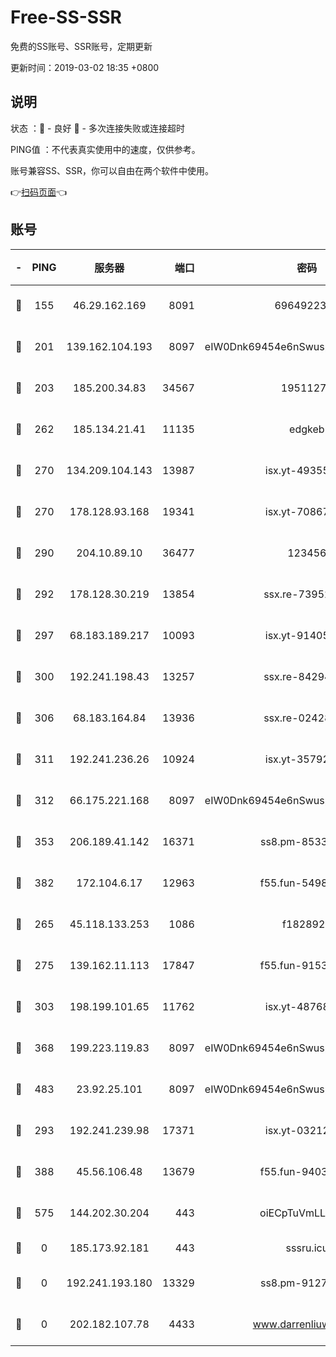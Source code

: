 # Free-SS-SSR

免费的SS账号、SSR账号，定期更新

更新时间：2019-03-02 18:35 +0800

## 说明

状态     ：🙂 - 良好 🙁 - 多次连接失败或连接超时

PING值   ：不代表真实使用中的速度，仅供参考。

账号兼容SS、SSR，你可以自由在两个软件中使用。

👉[扫码页面](https://liesauer.github.io/free-ss-ssr.github.io/)👈

## 账号

|-|PING|服务器|端口|密码|加密方式|区域|
|:----:|:----:|:-----:|-----:|:----:|:----:|:----:|
|🙂|155|46.29.162.169|8091|6964922356|aes-256-cfb|RU|
|🙂|201|139.162.104.193|8097|eIW0Dnk69454e6nSwuspv9DmS201tQ0D|aes-256-cfb|JP|
|🙂|203|185.200.34.83|34567|19511276|aes-256-cfb|US|
|🙂|262|185.134.21.41|11135|edgkeb|aes-256-cfb|GB|
|🙂|270|134.209.104.143|13987|isx.yt-49355412|aes-256-cfb|SG|
|🙂|270|178.128.93.168|19341|isx.yt-70867662|aes-256-cfb|SG|
|🙂|290|204.10.89.10|36477|123456|aes-256-cfb|US|
|🙂|292|178.128.30.219|13854|ssx.re-73952571|aes-256-cfb|SG|
|🙂|297|68.183.189.217|10093|isx.yt-91405923|aes-256-cfb|SG|
|🙂|300|192.241.198.43|13257|ssx.re-84294373|aes-256-cfb|US|
|🙂|306|68.183.164.84|13936|ssx.re-02428773|aes-256-cfb|US|
|🙂|311|192.241.236.26|10924|isx.yt-35792736|aes-256-cfb|US|
|🙂|312|66.175.221.168|8097|eIW0Dnk69454e6nSwuspv9DmS201tQ0D|aes-256-cfb|US|
|🙂|353|206.189.41.142|16371|ss8.pm-85330521|aes-256-cfb|SG|
|🙂|382|172.104.6.17|12963|f55.fun-54984893|aes-256-cfb|US|
|🙂|265|45.118.133.253|1086|f1828920|aes-256-cfb|SG|
|🙂|275|139.162.11.113|17847|f55.fun-91530926|aes-256-cfb|SG|
|🙂|303|198.199.101.65|11762|isx.yt-48768869|aes-256-cfb|US|
|🙂|368|199.223.119.83|8097|eIW0Dnk69454e6nSwuspv9DmS201tQ0D|aes-256-cfb|US|
|🙂|483|23.92.25.101|8097|eIW0Dnk69454e6nSwuspv9DmS201tQ0D|aes-256-cfb|US|
|🙁|293|192.241.239.98|17371|isx.yt-03212931|aes-256-cfb|US|
|🙁|388|45.56.106.48|13679|f55.fun-94035018|aes-256-cfb|US|
|🙁|575|144.202.30.204|443|oiECpTuVmLLxk4Ts|aes-256-cfb|US|
|🙁|0|185.173.92.181|443|sssru.icu|rc4-md5|RU|
|🙁|0|192.241.193.180|13329|ss8.pm-91273278|aes-256-cfb|US|
|🙁|0|202.182.107.78|4433|www.darrenliuwei.com|aes-256-cfb|JP|
